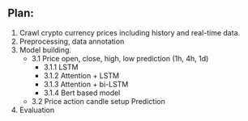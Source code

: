
## Plan:
1. Crawl crypto currency prices including history and real-time data.
2. Preprocessing, data annotation
3. Model building. 
    * 3.1 Price open, close, high, low prediction (1h, 4h, 1d) 
        * 3.1.1 LSTM
        * 3.1.2 Attention + LSTM 
        * 3.1.3 Attention + bi-LSTM
        * 3.1.4 Bert based model 
    * 3.2 Price action candle setup Prediction
3. Evaluation





